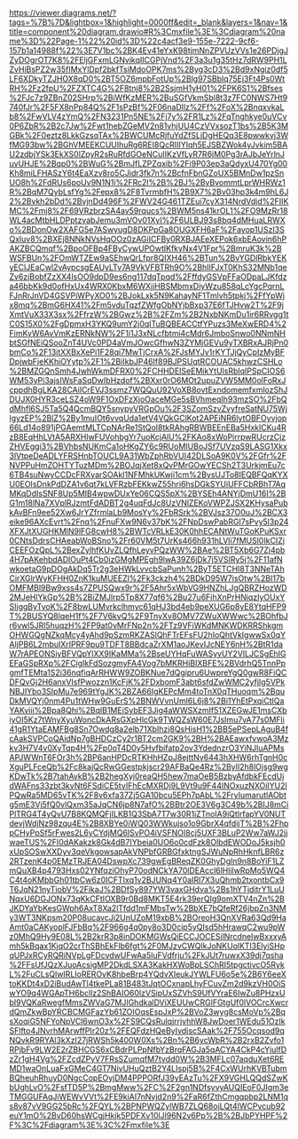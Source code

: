 https://viewer.diagrams.net/?tags=%7B%7D&lightbox=1&highlight=0000ff&edit=_blank&layers=1&nav=1&title=component%20diagram.drawio#R%3Cmxfile%3E%3Cdiagram%20name%3D%22Page-1%22%20id%3D%22c4acf3e9-155e-7222-9cf6-157b1a14988f%22%3E7V1bc%2BK4Ev41eYxK98tjmNnZPVUzVVs1e26PDjgJZyDOgrOT7K8%2FEljGFxmLGNvikqIICGPjVnd%2F3a3u1g35tHz7dRW9PH1LZvHiBsPZ2w35fIMxYlDpf2bkfTsiMdoOPK7ms%2Byg3cD3%2Bd9xNgiz0df5LF6XDkyTZJHOX8qD0%2BT5OZ6mpbFotUp%2Blg97SBblq75Ej3Ft4Ps0WtRH%2Fz2fpU%2FZXTC4G%2F8tnj8%2B2SsjmH1yH01%2FPK6S1%2Bfses%2FJc7z9ZBnZ02SHrp%2BiWfKzMER%2BuSGfVkmSbl8t3z7FC0NWS7Ht9740fJr%2F5FX8nPp84Q%2F1sPzBf%2F06naDllz%2Ff%2FoX%2BnqxvkaLb8%2FwVLV4zYmQ%2FN3231Pn5NE%2Fj7y%2FR1Lz%2FqTnghkye0uVCv0P6ZbR%2B2c7Jw%2Fwt1hebZGeMV2n81vhjUU4CzVVxsozT1bs%2B5K3MGBk%2F0eztz8LkkGzsqTAx%2BWCUMcRjfuYdZfSLjDgHEQq3E8pwwkvj3WfMG93bw%2BGhVMEEKCUUIhuRg6REI8QcRIIIYIqh5EJSBZWok4yJvkim5BAU2zdbjYSk3EkXS0lZpyR2sRuRfdGOeNCuIIKzVfLyR7R6jM0Pg3rAJbJeYrlnJuvUHJE%2Bqp0%2BWuG%2BmJfLZPZqxib%2Fi9P03ep3aQdyxU470Yg00Kh8miLFHASzY6t4EaXzv8ro5CJidr3fk7n%2BcfnFbnGZoUX5BMnDw1pzSnUO8h%2FdRUs6poUv9N1N1i%2FRc2l%2B%2BJ%2BvBvommtLprWHRWz1R%2BqM7QybLsfYg%2Fepx8%2F8TvrmbfH%2B9X7%2Bv03hp3k4m9hL6J2%2Bvkh2bDd%2BvjnDd496F%2FWV24G461TZEui7cyX314NrdVdjd%2FIIKMC%2Fmj8%2F69VRzbrzSA4av59rqucs%2BWM5ns41krOL1%2FO9MzRr18WL4acMtbHLDPptzvabJemu3mVOv01XyI%2F6ULBJ93s8bq4dMHuaLRWXo%2BDonOw2XAFG5e7ASwyugD8DKPpGa8OUGXFH6aF%2Fayop1USzI3SQxluv8%2BXEj8NNkNVsHqOOz0zAGiICFBy0RXBJAEeXEPok6xbEAovin6hPAKZBCQmqf%2BpoOFBp4FByCywUPOwtlKfkyNx4V1Fpr%2BmruK3k%2BWSFBUn%2FOmWTZEw9aSEhwQrLfpr8QIXH46%2BTun%2BvYGDlRbkYEKyEClJEaCwl2vAypcsgEAUyLTv7A9VkVFBTRh9O%2BhIIFJxT0KhS32MNb1qeZv6zjBobfZzXX4lsOO9dpD9es6ng117dqTpqd%2FffdyGSVpFFaODpaLJKfdza46bbKk9d0ofHxUx4WRX0KbxM6WXjjHBSMbmxDiyWzu858qLcYgcPqrnLFJnRrJnVD4GSVPiWPyXO0%2BJokLxk5N9KahayNF1Tmlvh5tpkj%2FfYpWjx8mq%2BmG6HX41%2Fm5vduTqzfZWfgObNYjbBxp37E6fTJHvw2T%2F9jXmtVuX33X3sx%2FfrzW%2BGwz%2B%2FZm%2B2NxbNKmDu1ir6RRvgg1tC0S15X0%2FgDpmxH3YKQ9umY2j0qITuBQBEACCtfYPuzs3MeXwERD4%2FimKyW6AvVmKzERNkNW%2F1i1J3xNLcfbtmi4cMdr6JmboSnwo0NNmNHbtSGfNEiQSooZnT4UVc0PD4aVmJOwcGfhwN3ZYMjGEVu9yTXBRxAJRjPn0bmCo%2F13itXXBxXePi1F28qi7MwTjCrxA%2FJsMYJv1rKYTJjQyCpIzMyBFDpjwbFjeKKhiOYytp%2F1%2BiIkbJP46If89BJPSUqtRCOUAC5khwzCSHLo%2BMZGQnSmh4JwhWkmDFRX0%2FCHHDEISeEMikYtUlsRbIqIPSpCIOS6WM53yPi3ajsIWsFaSqDwIbHzdof%2BXxr0rO6MOt2upuZVW5MM0olFoRxJcppdhBgLKA28CAilCrEVJ3ssmz7WQQuU92VoXB8ovtExndomemfxmlozShJDUJX0HYR3ceLSZ4oW9F1OxDFzXjoOaceMGe5sBVhmeqIh93mzSO%2FbQdMhfl6SJ5Ta5Q4QcmBQY5snypyVRGpOu%2F3SZomSzvZvyfreSatNU75WjlgyzEP%2BlZ%2By1muIOt6vvqUda1etV4VQkGClKot2APEiNR6lytOBFOyvjop66Ld14o891jPGAemtMLTCpNArRe1StQoI8tkRAhgRBWBEEnEBa5HxkICKu4RzB8EqHhLVtA5ARXHlwFUVohbgYr7uoKcjAlU%2FKAo8xWoPirrpwRUcrzCjzZHVEggi3%2BVhbsNUKmCa1oHKgZY6c9RUoMIUBoJSf7UVzqS9LASG1Xkx3lVtpeDeADLYFRSHnbTOUCL9A31WbZphRbVUI42DLSoA9K0V%2FGfr%2FNVPPuHmZOHTYTuzMDm%2BOJqjXet8xQvPMrGOwYECSh2T3UrkjmEu7c6TB4suNwyCCDcFRXyarSOAkI1NFMhkUKwji1cm%2BysUJTo8IEQBFQqKYXU0EOIsDnkPdDZA1v6qt7kLVFRzbFEKkwZ55hri6hsDGkSYUiUFFCbRBhT7AqMKqDdIsSNF8Up5MIB4wpwDUxYe06CQS5pX%2BYSEh4ANYjDmU16I%2BG1m18lNa7XVplRJzmtFdADBT2g4uqFdJc8UzVNlZEKoVWPZJSX2KHysaPubkAvBFn9ee52Xw6JrYZfrmlaLb9MosYy%2FbRSrk%2BVJsz37O0uJ%2BCX3eike96AXcEvrt%2Fnq%2FnuFXw9N6v37bK%2FNpDswPabRGI7sPvy5l3p24XFXJtXUGHKMlN9lFG8cwH8%2BWTcVRLkE30K0hhECANtWuTGoKPuKSxr0CNtsDdrsCHAeabWoBSno%2Fr60VM5t7UrKs466h931hLVli7fMUSl0IkCIZjCEEFOzQpL%2BexZylhfKUvZLQfhLeyvPQzWW%2BAe%2BT5Xb6G7Zj4pb4H7pAKehbdADlOuPt4Cb0izGMgMPEgh9lwA39Z6jDk7j5VSIRy5j%2F11afNwkoetaG9pDOgAkDq5Tr2g3eHWkLvvcbSaPunh%2ByT5ETCHI8T3NNeTAhCirXGlrWyKFHH0ZnK1kuMUEEZl%2Fk3ckzh4%2BDkD95W7isOtw%2BI17bOMFMBl9Bw9xss4s7ZPUSQwx9r%2F5Ahr5xWbVG9HNZhLJgQBRZHozWD2MJeHlYkGp%2B%2BiZMJlrp5Tp8X77qf6%2Bu27u6FihXnPrHNiqzIyOUxYSIiggByTyoK%2F8bwLUMvrkclhmyc61qHJ3bd4eb9peXUG6p8yE8YtqHFP9T%2BUSYQ8lqeH1f%2F7V6kvQ%2F9TnyXv8OMV7ZWuXWWwc%2BOhfbJr6vwl5JRl5huqzH%2FP9at0vMrFNp2n%2FTz9VFiWKdMNKWDKRRShkgmOHWGQgNZkqMcy4yAhd9pSzmRKZASlQhFTrEFsFU2hIoQhtVkIgwwSx0qYAljPB6L2mbuIXrIPRF9pu9TDFT8BBdcaZrXM1aoJKevIJcNEY6nH%2BtR1daW7rAPEONSiyBFVQpYlXX9IKaMMa%2BseUYHqFuWASyvUY2VlLJCSgEhIGEFaGSpRXp%2FCigIkFdSozgmyFA4Vog7bMKRHiBIXBFE%2BVdrhQ5TnnPpgmfTEMta1S2i36nqfiqArRHWW9ZOBKNue7dQgipru6UwpreYgQ0gwR8FiQCDFQvGj2H6anxVIsfPwozzn1KcFjK%2FDxbomF3abt6sfdZwWMC2yfjIg5VPkNBJIYbo3SIpMu7e969tYgJK%2BZA66IgKEPcMm4toTnX0qTHuoqm%2BquDkMVQYj0nm4Pu1tWHw9GuErS%2BNWVvnUml6L6j8%2Bi1YhEtPxqiCtlQaYAKviii%2Bpa8Qhi%2BqlB1MEiSybEF3Jig4aWWSXzmIf51XZEGwJE1msCXbiyOI5Kz7tWnyXyuWoncDkARsGXpHlcGk9TWQZsW60E7JsImu7vA77s0MFli41gR1YtaEAMFBg8Sn7Owdg8a2elb71XbIhzj8QsHisH1%2BB5ePSepLAguB4fcAakSVPCoQAidNp7gBHDCzCy2r1BT2cm2GK9%2BH%2BAEawxfvwoA3Mzkv3H7V4v0XyTqp4H%2Fp0oT4D0y5Hvfbifatp2ov3YdednzrO3YiNJluAPMsAPJWWnT6FOr3h%2BP6anHPDcRTKHhHZpJ8ejttNv6443hXHW6rhTgnH0cXguPLFceQb%2Fc8kajQcRwGGestpkjscr29AFBaQe4Rz%2ByIl2h8lOjsg9wgKDwTk%2B7tahAvkB%2B2hegXyj0reaQH5hew7maOeB5BzbyAfdbkFEcdUjdWAFns33zbt3kvNt6FSdiCE5tvIFhEcMXRDj9L9Vt9u9F44INOxuzNXOiIYU2lPQwRa5MD65vTK%2F8v6xfa37Zj5GA10bcu5EPh7pAbL%2FryIumarutlAObtg5mE3Vj5fQ0vlQxm35aJqCN6jp8N7afO%2BBtr2OE3V6g3C49b%2BIJ8mCiPlTRG4T4yQvU7B8KQMQFjILKB1Q3SbA7T7w30R1iZTnoIA9iQtlrfapYV0NUTdevjWdjNz98zqu4E%2B8XBYe0iWQ03WWkujso1o9GbrX4qfdijT%2B%2FhppCHyPpSf5rFwes2L6yCYdjMQ6ISvPO4iVSFNOI8cj5UXF3BLuP2Ww7aWJ2jjwaeTUS%2FI0dAKakzk8Gk4dB7IYbeia0UO6o0cdFzk8OlbdEWODoJ5ksjh0xUpSOSwXXDyv3qeVkgowsapAkVNPbfGRBGfxktngSJWuNpRhHknfLBR6z2RTzenK4p0EMzTRJEA04DswpXc739gwEgBReqZK0GhyDgln9n8BoYiF1LZmQuXB4p4793Hxs02YNfqziOhyP70odNCkYA70lDEAccl6lHlilwRpMo5WQ4C4t4oKMbbGh01tbCw6z0ICFTIxq1v2BJUNq4Y0aIRl7X3uQhmb2txontbCx9T6JqN21nyTiobV%2FikaJ%2BDfSy897YW3vaxGHdva%2Bs1hYTjditrY1LuUNqxU6DGJONx73qKkCFtIOXB9r0Bd8MKT5E4rk39erQIg9omXTV4nZn%2BJKDYaYbKesGWph6AxT8Xa2lTfdd1mFMbsTw%2BbXE7bQfeRf26jbpZn3NMy3WT3NKpsm20P08ucavcJi2UnUZoM19xbB%2BOreoH3QnXVRa63Qd9HaAmt0aCAKyoplFJFbBq%2F966g4q0py8o3D0cip5yQIsd5hHrawqC2wu9pWz0MhQ9Hy9E08L%2B2krR3p8inDOKMGWsQiECCJOCESilNrcdneIwBxxxyAmh5kBqax1KjqO2crThSBhEkFlb6fgt%2F0MJzvCWQlkJoNKUolKTl3ElyiSHpqUPJxRCyRQRiNVpLgFDcvdwUFwAa5luFVdfrju%2FkJUt7ruwxX39dj7qsha%2FFsUfJQzXJuoAcsigMP2DkdLSXA3KakHXWoBpLSChRI5tpgctivcO5RykL%2FuCLsQlwIRLIoREROvK8hbeBrp4YQdvXIeukJYWLFU6o5e%2B6Y6eeXtoKKDt4xD2iBudAwTl4tkePLa81B483tJqtOCxnapLhyFCuvZm2d9kzVH0OiSwYO9q4WGApTH6bcllz2ShBAIO60lzVSipUxSZVhS9UfVYraE6IwZu8PHzxUbI9VQKaRwegfMmsZWVaG7MJIGhdkalDViXEUUwCRGlFGtgUf0lVOCrcXwcrdQmZkwBpYRCBCMGFazYb61ZOIOqsEspJxP%2BVoZ3wyg8csMoVp%2BqsXoqiG5NFYoNpVCl6wnO3x%2FS9CQsRulqjrrjvhhW8JwDoer1WEdu51OzIkSFlfto4JNvrhMArwffPIr20z%2FEQFdzHQeByIvdjscSAak%2F755Ocqsod9qNQvkR9RYAl3kXzI27jRWSh5k400W0Xs%2Bn%2B6ycWbR%2B2rxB2Zvfo1RPjbFv9LW2E2rZBHCGS6xCBdrPLPpNfbYzBrqFAGJa5qACYA4CkP4cYjulfDzZr1gH4Vg%2FZcdZPyV7FRsSZumqfM7tvdd0W%2B3MFLc07aqduXet6REMD1waOnLuaFxGMeC4GT7NivUHuQztB2Y4LIspj5B%2F4CxWUrhKVBTubmBQheuhRhuyD0NgcCopEOyjDM4PPPORfJ39yEAzTu%2FX9VGHLQQdSZwKbUghLvO%2FsfTD5P%2BmgMww%2FC%2F2gn1NDfsyvyAUQIEoF0JIgm3eTMGGUFAqJiWEWvVVt%2FE9kiAI7nNvjd2n9%2FaR6fZthCmgqpbp2LNM1qs8v87vV9GG25bRc%2FQYL%2BPNPWQZylWB7ZLQ68ojLQt4IWCPvcub92euY1mO%2BvD60hsWCgjHkjk5PDFXv10lJl96N2v6Pp%2B%2BJbPYHPF%2F%3C%2Fdiagram%3E%3C%2Fmxfile%3E
